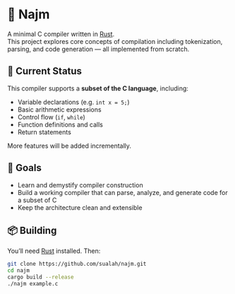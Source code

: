 # 🦀 Najm

A minimal C compiler written in [Rust](https://www.rust-lang.org/).  
This project explores core concepts of compilation including tokenization, parsing, and code generation — all implemented from scratch.

## 🚧 Current Status

This compiler supports a **subset of the C language**, including:

- Variable declarations (e.g. `int x = 5;`)
- Basic arithmetic expressions
- Control flow (`if`, `while`)
- Function definitions and calls
- Return statements

More features will be added incrementally.

## 🎯 Goals

- Learn and demystify compiler construction
- Build a working compiler that can parse, analyze, and generate code for a subset of C
- Keep the architecture clean and extensible

## 📦 Building

You’ll need [Rust](https://www.rust-lang.org/tools/install) installed. Then:

```bash
git clone https://github.com/sualah/najm.git
cd najm
cargo build --release
./najm example.c